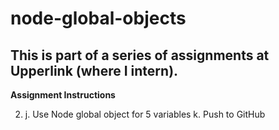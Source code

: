 # node-global-objects

## This is part of a series of assignments at Upperlink (where I intern).  

**Assignment Instructions** <br>

2. j. Use Node global object for 5 variables
   k. Push to GitHub
